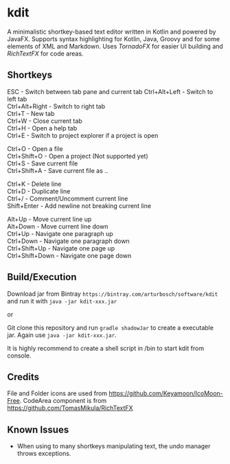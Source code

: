 # kdit

A minimalistic shortkey-based text editor written in Kotlin and
powered by JavaFX. Supports syntax highlighting for Kotlin, Java, Groovy 
and for some elements of XML and Markdown. Uses _TornadoFX_ for easier
UI building and _RichTextFX_ for code areas.

## Shortkeys

ESC - Switch between tab pane and current tab
Ctrl+Alt+Left - Switch to left tab  
Ctrl+Alt+Right - Switch to right tab  
Ctrl+T - New tab  
Ctrl+W - Close current tab  
Ctrl+H - Open a help tab  
Ctrl+E - Switch to project explorer if a project is open  

Ctrl+O - Open a file  
Ctrl+Shift+O - Open a project (Not supported yet)  
Ctrl+S - Save current file  
Ctrl+Shift+A - Save current file as ..  

Ctrl+K - Delete line  
Ctrl+D - Duplicate line  
Ctrl+/ - Comment/Uncomment current line  
Shift+Enter - Add newline not breaking current line  

Alt+Up - Move current line up  
Alt+Down - Move current line down  
Ctrl+Up - Navigate one paragraph up  
Ctrl+Down - Navigate one paragraph down  
Ctrl+Shift+Up - Navigate one page up  
Ctrl+Shift+Down - Navigate one page down  

## Build/Execution

Download jar from Bintray `https://bintray.com/arturbosch/software/kdit`
and run it with `java -jar kdit-xxx.jar`

or

Git clone this repository and run `gradle shadowJar` to create a 
executable jar. Again use `java -jar kdit-xxx.jar`.

It is highly recommend to create a shell script in /bin to start kdit from console.

## Credits

File and Folder icons are used from https://github.com/Keyamoon/IcoMoon-Free.
CodeArea component is from https://github.com/TomasMikula/RichTextFX

## Known Issues

- When using to many shortkeys manipulating text, the undo manager throws exceptions.